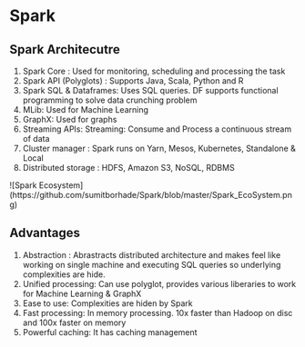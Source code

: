 # Spark 

## Spark Architecutre
<ol>
<li>Spark Core : Used for monitoring, scheduling and processing the task</li> 
<li>Spark API (Polyglots) : Supports Java, Scala, Python and R</li> 
<li>Spark SQL & Dataframes: Uses SQL queries. DF supports functional programming to solve data crunching problem</li> 
<li>MLib: Used for Machine Learning</li> 
<li>GraphX: Used for graphs</li> 
<li>Streaming APIs: Streaming: Consume and Process a continuous stream of data</li> 
<li>Cluster manager : Spark runs on Yarn, Mesos, Kubernetes, Standalone & Local</li> 
<li>Distributed storage : HDFS, Amazon S3, NoSQL, RDBMS</li> 
</ol>
![Spark Ecosystem](https://github.com/sumitborhade/Spark/blob/master/Spark_EcoSystem.png)

## Advantages
1. Abstraction : Abrastracts distributed architecture and makes feel like working on single machine and executing SQL queries so underlying complexities are hide.
2. Unified processing: Can use polyglot, provides various liberaries to work for Machine Learning & GraphX
3. Ease to use: Complexities are hiden by Spark
4. Fast processing: In memory processing. 10x faster than Hadoop on disc and 100x faster on memory
5. Powerful caching: It has caching management


